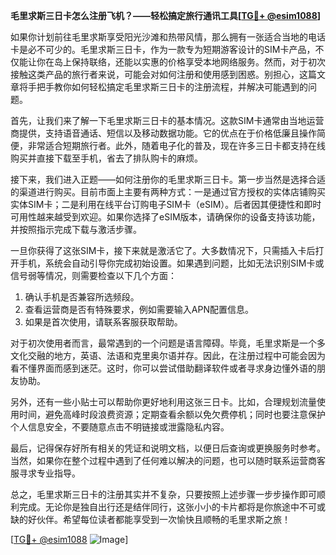 **毛里求斯三日卡怎么注册飞机？——轻松搞定旅行通讯工具[[TG💪+ @esim1088](https://t.me/s/esim1088)]**

如果你计划前往毛里求斯享受阳光沙滩和热带风情，那么拥有一张适合当地的电话卡是必不可少的。毛里求斯三日卡，作为一款专为短期游客设计的SIM卡产品，不仅能让你在岛上保持联络，还能以实惠的价格享受本地网络服务。然而，对于初次接触这类产品的旅行者来说，可能会对如何注册和使用感到困惑。别担心，这篇文章将手把手教你如何轻松搞定毛里求斯三日卡的注册流程，并解决可能遇到的问题。

首先，让我们来了解一下毛里求斯三日卡的基本情况。这款SIM卡通常由当地运营商提供，支持语音通话、短信以及移动数据功能。它的优点在于价格低廉且操作简便，非常适合短期旅行者。此外，随着电子化的普及，现在许多三日卡都支持在线购买并直接下载至手机，省去了排队购卡的麻烦。

接下来，我们进入正题——如何注册你的毛里求斯三日卡。第一步当然是选择合适的渠道进行购买。目前市面上主要有两种方式：一是通过官方授权的实体店铺购买实体SIM卡；二是利用在线平台订购电子SIM卡（eSIM）。后者因其便捷性和即时可用性越来越受到欢迎。如果你选择了eSIM版本，请确保你的设备支持该功能，并按照指示完成下载与激活步骤。

一旦你获得了这张SIM卡，接下来就是激活它了。大多数情况下，只需插入卡后打开手机，系统会自动引导你完成初始设置。如果遇到问题，比如无法识别SIM卡或信号弱等情况，则需要检查以下几个方面：

1. 确认手机是否兼容所选频段。
2. 查看运营商是否有特殊要求，例如需要输入APN配置信息。
3. 如果是首次使用，请联系客服获取帮助。

对于初次使用者而言，最常遇到的一个问题是语言障碍。毕竟，毛里求斯是一个多文化交融的地方，英语、法语和克里奥尔语并存。因此，在注册过程中可能会因为看不懂界面而感到迷茫。这时，你可以尝试借助翻译软件或者寻求身边懂外语的朋友协助。

另外，还有一些小贴士可以帮助你更好地利用这张三日卡。比如，合理规划流量使用时间，避免高峰时段浪费资源；定期查看余额以免欠费停机；同时也要注意保护个人信息安全，不要随意点击不明链接或泄露隐私内容。

最后，记得保存好所有相关的凭证和说明文档，以便日后查询或更换服务时参考。当然，如果你在整个过程中遇到了任何难以解决的问题，也可以随时联系运营商客服寻求专业指导。

总之，毛里求斯三日卡的注册其实并不复杂，只要按照上述步骤一步步操作即可顺利完成。无论你是独自出行还是结伴同行，这张小小的卡片都将是你旅途中不可或缺的好伙伴。希望每位读者都能享受到一次愉快且顺畅的毛里求斯之旅！

[[TG💪+ @esim1088](https://t.me/s/esim1088) ![Image](https://i.postimg.cc/4NQfJmqS/Snipaste-2025-05-13-00-14-12.png)]